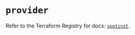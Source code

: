 # `provider`

Refer to the Terraform Registry for docs: [`spotinst`](https://registry.terraform.io/providers/spotinst/spotinst/1.176.1/docs).
